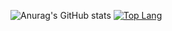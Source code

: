 ![Anurag's GitHub stats](https://github-readme-stats.vercel.app/api?username=oscarraichert&show_icons=true&theme=github_dark )
[![Top Lang](https://github-readme-stats.vercel.app/api/top-langs/?username=oscarraichert&layout=compact&theme=github_dark )](https://github.com/anuraghazra/github-readme-stats)
